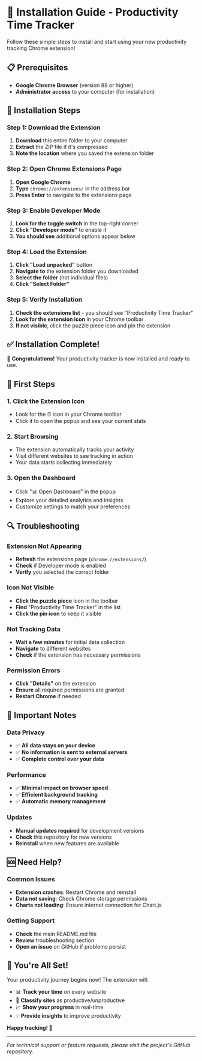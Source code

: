 # 🚀 Installation Guide - Productivity Time Tracker

Follow these simple steps to install and start using your new productivity tracking Chrome extension!

## 📋 Prerequisites

- **Google Chrome Browser** (version 88 or higher)
- **Administrator access** to your computer (for installation)

## 🔧 Installation Steps

### Step 1: Download the Extension
1. **Download** this entire folder to your computer
2. **Extract** the ZIP file if it's compressed
3. **Note the location** where you saved the extension folder

### Step 2: Open Chrome Extensions Page
1. **Open Google Chrome**
2. **Type** `chrome://extensions/` in the address bar
3. **Press Enter** to navigate to the extensions page

### Step 3: Enable Developer Mode
1. **Look for the toggle switch** in the top-right corner
2. **Click "Developer mode"** to enable it
3. **You should see** additional options appear below

### Step 4: Load the Extension
1. **Click "Load unpacked"** button
2. **Navigate to** the extension folder you downloaded
3. **Select the folder** (not individual files)
4. **Click "Select Folder"**

### Step 5: Verify Installation
1. **Check the extensions list** - you should see "Productivity Time Tracker"
2. **Look for the extension icon** in your Chrome toolbar
3. **If not visible**, click the puzzle piece icon and pin the extension

## ✅ Installation Complete!

🎉 **Congratulations!** Your productivity tracker is now installed and ready to use.

## 🎯 First Steps

### 1. **Click the Extension Icon**
- Look for the ⏰ icon in your Chrome toolbar
- Click it to open the popup and see your current stats

### 2. **Start Browsing**
- The extension automatically tracks your activity
- Visit different websites to see tracking in action
- Your data starts collecting immediately

### 3. **Open the Dashboard**
- Click "📊 Open Dashboard" in the popup
- Explore your detailed analytics and insights
- Customize settings to match your preferences

## 🔍 Troubleshooting

### **Extension Not Appearing**
- **Refresh** the extensions page (`chrome://extensions/`)
- **Check** if Developer mode is enabled
- **Verify** you selected the correct folder

### **Icon Not Visible**
- **Click the puzzle piece** icon in the toolbar
- **Find** "Productivity Time Tracker" in the list
- **Click the pin icon** to keep it visible

### **Not Tracking Data**
- **Wait a few minutes** for initial data collection
- **Navigate** to different websites
- **Check** if the extension has necessary permissions

### **Permission Errors**
- **Click "Details"** on the extension
- **Ensure** all required permissions are granted
- **Restart Chrome** if needed

## 🚨 Important Notes

### **Data Privacy**
- ✅ **All data stays on your device**
- ✅ **No information is sent to external servers**
- ✅ **Complete control over your data**

### **Performance**
- ✅ **Minimal impact on browser speed**
- ✅ **Efficient background tracking**
- ✅ **Automatic memory management**

### **Updates**
- **Manual updates required** for development versions
- **Check** this repository for new versions
- **Reinstall** when new features are available

## 🆘 Need Help?

### **Common Issues**
- **Extension crashes**: Restart Chrome and reinstall
- **Data not saving**: Check Chrome storage permissions
- **Charts not loading**: Ensure internet connection for Chart.js

### **Getting Support**
- **Check** the main README.md file
- **Review** troubleshooting section
- **Open an issue** on GitHub if problems persist

## 🎉 You're All Set!

Your productivity journey begins now! The extension will:
- 📊 **Track your time** on every website
- 🎯 **Classify sites** as productive/unproductive
- 📈 **Show your progress** in real-time
- 💡 **Provide insights** to improve productivity

**Happy tracking! 🚀**

---

*For technical support or feature requests, please visit the project's GitHub repository.*
